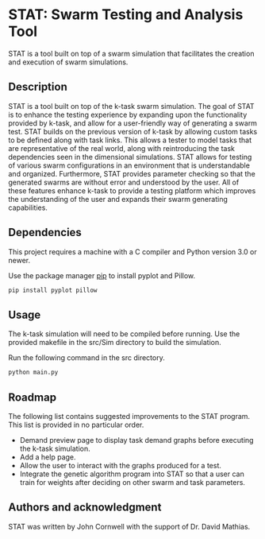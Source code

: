 # STAT: Swarm Testing and Analysis Tool

STAT is a tool built on top of a swarm simulation that facilitates the creation and execution of swarm simulations.

## Description
STAT is a tool built on top of the k-task swarm simulation. The goal of STAT is to enhance the testing experience by expanding upon the functionality provided by k-task, and allow for a user-friendly way of generating a swarm test. STAT builds on the previous version of k-task by allowing custom tasks to be defined along with task links. This allows a tester to model tasks that are representative of the real world, along with reintroducing the task dependencies seen in the dimensional simulations. STAT allows for testing of various swarm configurations in an environment that is understandable and organized. Furthermore, STAT provides parameter checking so that the generated swarms are without error and understood by the user. All of these features enhance k-task to provide a testing platform which improves the understanding of the user and expands their swarm generating capabilities.

## Dependencies
This project requires a machine with a C compiler and Python version 3.0 or newer.

Use the package manager [pip](https://pip.pypa.io/en/stable/) to install pyplot and Pillow.

```bash
pip install pyplot pillow
```

## Usage
The k-task simulation will need to be compiled before running. Use the provided makefile in the src/Sim directory to build the simulation.

Run the following command in the src directory.

```bash
python main.py
```

## Roadmap
The following list contains suggested improvements to the STAT program. This list is provided in no particular order.
* Demand preview page to display task demand graphs before executing the k-task simulation.
* Add a help page.
* Allow the user to interact with the graphs produced for a test.
* Integrate the genetic algorithm program into STAT so that a user can train for weights after deciding on other swarm and task parameters.

## Authors and acknowledgment
STAT was written by John Cornwell with the support of Dr. David Mathias.
